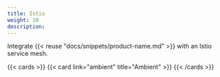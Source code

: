 ```yaml
---
title: Istio
weight: 10
description: 
---
```


Integrate {{< reuse "docs/snippets/product-name.md" >}} with an Istio service mesh.

{{< cards >}}
  {{< card link="ambient" title="Ambient" >}}
{{< /cards >}}
